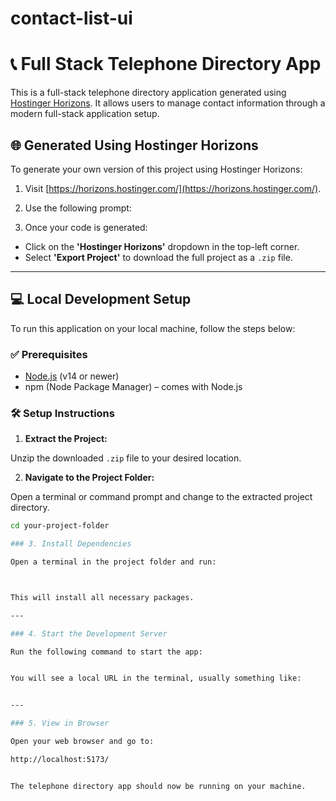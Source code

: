 # contact-list-ui

# 📞 Full Stack Telephone Directory App

This is a full-stack telephone directory application generated using [Hostinger Horizons](https://horizons.hostinger.com/). It allows users to manage contact information through a modern full-stack application setup.

## 🌐 Generated Using Hostinger Horizons

To generate your own version of this project using Hostinger Horizons:

1. Visit [https://horizons.hostinger.com/](https://horizons.hostinger.com/).
2. Use the following prompt:

3. Once your code is generated:
- Click on the **'Hostinger Horizons'** dropdown in the top-left corner.
- Select **'Export Project'** to download the full project as a `.zip` file.

---

## 💻 Local Development Setup

To run this application on your local machine, follow the steps below:

### ✅ Prerequisites

- [Node.js](https://nodejs.org/) (v14 or newer)
- npm (Node Package Manager) – comes with Node.js

### 🛠️ Setup Instructions

1. **Extract the Project:**

Unzip the downloaded `.zip` file to your desired location.

2. **Navigate to the Project Folder:**

Open a terminal or command prompt and change to the extracted project directory.

```bash
cd your-project-folder

### 3. Install Dependencies

Open a terminal in the project folder and run:



This will install all necessary packages.

---

### 4. Start the Development Server

Run the following command to start the app:


You will see a local URL in the terminal, usually something like:


---

### 5. View in Browser

Open your web browser and go to:

http://localhost:5173/


The telephone directory app should now be running on your machine.


